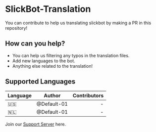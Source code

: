 # SlickBot-Translation

You can contribute to help us translating slickbot by making a PR in this repository!

## How can you help?

- You can help us filtering any typos in the translation files.
- Add new languages to the bot.
- Anything else related to the translation!

## Supported Languages

| Language | Author | Contributors |
| ------------- |:-------------:| -----:|
| 🇺🇸 | @Default-01 | - |
| 🇳🇱 | @Default-01 | - |

Join our [Support Server](https://discord.gg/rAgmnThdcz) here.
